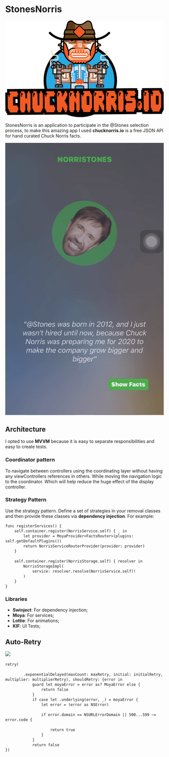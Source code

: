 # StonesNorris

![](gitAssets/chucknorris_logo.png)

StonesNorris is an application to participate in the @Stones selection process, to make this amazing app I used **chucknorris.io** is a free JSON API for hand curated Chuck Norris facts.

![](gitAssets/home.gif) 

## Architecture

I opted to use **MVVM** because it is easy to separate responsibilities and easy to create tests.

### Coordinator pattern
To navigate between controllers using the coordinating layer without having any viewControllers references in others. While moving the navigation logic to the coordinator. Which will help reduce the huge effect of the display controller.

### Strategy Pattern
Use the strategy pattern. Define a set of strategies in your removal classes and then provide these classes via **dependency injection**. For example:

    func registerServices() {
        self.container.register(NorrisService.self) { _ in
            let provider = MoyaProvider<FactsRouter>(plugins: self.getDefaultPlugins())
            return NorrisServiceRouterProvider(provider: provider)
        }
        
        self.container.register(NorrisStorage.self) { resolver in
            NorrisStorageImpl(
                service: resolver.resolve(NorrisService.self)!
            )
        }
    }
    
### Libraries

* **Swinject**: For dependency injection;
* **Moya**: For services;
* **Lottie**: For animations;
* **KIF**: UI Tests;


## Auto-Retry
![](gitAssets/auto-retry.gif)

    retry(
        
            .exponentialDelayed(maxCount: maxRetry, initial: initialRetry, multiplier: multiplierRetry), shouldRetry: {error in
                guard let moyaError = error as? MoyaError else {
                    return false
                }
                if case let .underlying(error, _) = moyaError {
                    let error = (error as NSError)
                 
                    if error.domain == NSURLErrorDomain || 500...599 ~= error.code {
            
                        return true
                    }
                }
                return false
    })
